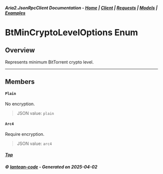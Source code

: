 ##### Aria2.JsonRpcClient Documentation  - [Home](index.md) | [Client](client.md) | [Requests](requests.md) | [Models](models.md) | [Examples](examples.md)

# BtMinCryptoLevelOptions Enum

## Overview

Represents minimum BitTorrent crypto level.

---

## Members
#### `Plain`
No encryption.
> JSON value: `plain`
#### `Arc4`
Require encryption.
> JSON value: `arc4`



##### [Top](#top)
##### © [lantean-code](https://github.com/lantean-code) - _Generated on 2025-04-02_
